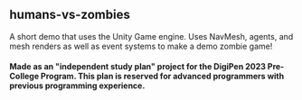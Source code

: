 ## humans-vs-zombies
​A short demo that uses the Unity Game engine. Uses NavMesh, agents, and mesh renders as well as event systems to make a demo zombie game!

#### Made as an "independent study plan" project for the DigiPen 2023 Pre-College Program. This plan is reserved for advanced programmers with previous programming experience.
